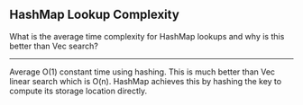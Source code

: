 ## HashMap Lookup Complexity

What is the average time complexity for HashMap lookups and why is this better than Vec search?

---

Average O(1) constant time using hashing. This is much better than Vec linear search which is O(n). HashMap achieves this by hashing the key to compute its storage location directly.

